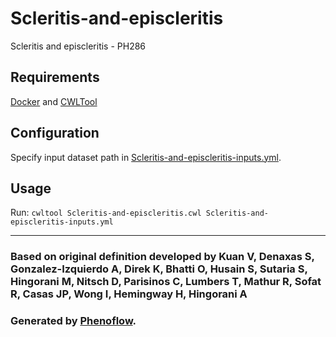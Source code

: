 # Scleritis-and-episcleritis

Scleritis and episcleritis - PH286

## Requirements

[Docker](https://docs.docker.com/install/) and [CWLTool](https://github.com/common-workflow-language/cwltool#install)

## Configuration

Specify input dataset path in [Scleritis-and-episcleritis-inputs.yml](Scleritis-and-episcleritis-inputs.yml).

## Usage

Run: `cwltool Scleritis-and-episcleritis.cwl Scleritis-and-episcleritis-inputs.yml`

***

### Based on original definition developed by Kuan V, Denaxas S, Gonzalez-Izquierdo A, Direk K, Bhatti O, Husain S, Sutaria S, Hingorani M, Nitsch D, Parisinos C, Lumbers T, Mathur R, Sofat R, Casas JP, Wong I, Hemingway H, Hingorani A
### Generated by [Phenoflow](https://kclhi.org/phenoflow).
